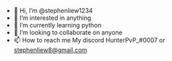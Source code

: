 - 👋 Hi, I’m @stephenliew1234
- 👀 I’m interested in anything
- 🌱 I’m currently learning python 
- 💞️ I’m looking to collaborate on anyone
- 📫 How to reach me My discord HunterPvP_#0007 or stephenliew8@gmail.com

<!---
stephenliew1234/stephenliew1234 is a ✨ special ✨ repository because its `README.md` (this file) appears on your GitHub profile.
You can click the Preview link to take a look at your changes.
--->

